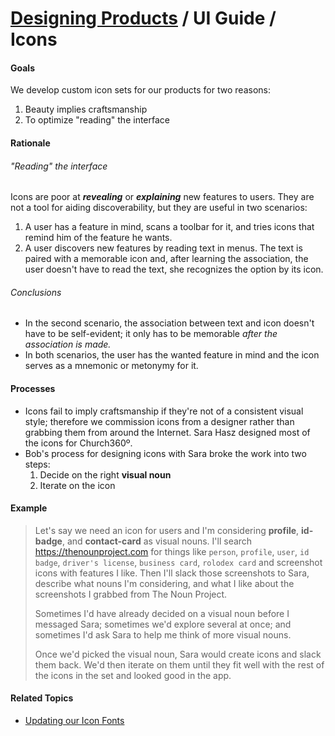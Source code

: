 # [Designing Products](../../designing_products.md) / UI Guide / Icons

#### Goals

We develop custom icon sets for our products for two reasons:

1. Beauty implies craftsmanship
2. To optimize "reading" the interface


#### Rationale

###### "Reading" the interface

Icons are poor at **_revealing_** or **_explaining_** new features to users. They are not a tool for aiding discoverability, but they are useful in two scenarios:

1. A user has a feature in mind, scans a toolbar for it, and tries icons that remind him of the feature he wants.
2. A user discovers new features by reading text in menus. The text is paired with a memorable icon and, after learning the association, the user doesn't have to read the text, she recognizes the option by its icon.

###### Conclusions

- In the second scenario, the association between text and icon doesn't have to be self-evident; it only has to be memorable _after the association is made._
- In both scenarios, the user has the wanted feature in mind and the icon serves as a mnemonic or metonymy for it.


#### Processes

- Icons fail to imply craftsmanship if they're not of a consistent visual style; therefore we commission icons from a designer rather than grabbing them from around the Internet. Sara Hasz designed most of the icons for Church360º.
- Bob's process for designing icons with Sara broke the work into two steps:
   1. Decide on the right **visual noun**
   2. Iterate on the icon


#### Example

> Let's say we need an icon for users and I'm considering **profile**, **id-badge**, and **contact-card** as visual nouns. I'll search https://thenounproject.com for things like `person`, `profile`, `user`, `id badge`, `driver's license`, `business card`, `rolodex card` and screenshot icons with features I like. Then I'll slack those screenshots to Sara, describe what nouns I'm considering, and what I like about the screenshots I grabbed from The Noun Project.
>
> Sometimes I'd have already decided on a visual noun before I messaged Sara; sometimes we'd explore several at once; and sometimes I'd ask Sara to help me think of more visual nouns.
>
> Once we'd picked the visual noun, Sara would create icons and slack them back. We'd then iterate on them until they fit well with the rest of the icons in the set and looked good in the app.


#### Related Topics

- [Updating our Icon Fonts](icon_fonts.md)
